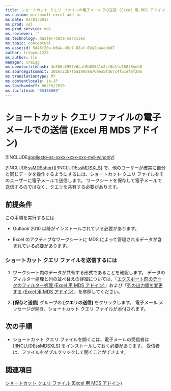 ```yaml
---
title: ショートカット クエリ ファイルの電子メールでの送信 (Excel 用 MDS アドイン) | Microsoft Docs
ms.custom: microsoft-excel-add-in
ms.date: 03/01/2017
ms.prod: sql
ms.prod_service: mds
ms.reviewer: ''
ms.technology: master-data-services
ms.topic: conceptual
ms.assetid: 5d46f20a-b04a-45c7-82af-02a2baaabbd7
author: lrtoyou1223
ms.author: lle
manager: craigg
ms.openlocfilehash: 4e368a2957e8caf8b83541e8cf0e1fd158f8eeb8
ms.sourcegitcommit: 3026c22b7fba19059a769ea5f367c4f51efaf286
ms.translationtype: MT
ms.contentlocale: ja-JP
ms.lasthandoff: 06/15/2019
ms.locfileid: "65488069"
---
```

# <a name="email-a-shortcut-query-file-mds-add-in-for-excel"></a>ショートカット クエリ ファイルの電子メールでの送信 (Excel 用 MDS アドイン)

[!INCLUDE[appliesto-ss-xxxx-xxxx-xxx-md-winonly](../../includes/appliesto-ss-xxxx-xxxx-xxx-md-winonly.md)]

  [!INCLUDE[ssMDSshort](../../includes/ssmdsshort-md.md)][!INCLUDE[ssMDSXLS](../../includes/ssmdsxls-md.md)] で、他のユーザーが確実に自分と同じデータを操作するようにするには、ショートカット クエリ ファイルをそのユーザーに電子メールで送信します。 ワークシートを保存して電子メールで送信するのではなく、クエリを共有する必要があります。  
  
## <a name="prerequisites"></a>前提条件  
 この手順を実行するには  
  
-   Outlook 2010 以降がインストールされている必要があります。  
  
-   Excel のアクティブなワークシートに MDS によって管理されるデータが含まれている必要があります。  
  
### <a name="to-send-a-shortcut-query-file"></a>ショートカット クエリ ファイルを送信するには  
  
1.  ワークシート内のデータが共有する形式であることを確認します。 データのフィルター処理と列の並べ替えの詳細については、「[エクスポート前のデータのフィルター処理 (Excel 用 MDS アドイン)](../../master-data-services/microsoft-excel-add-in/filter-data-before-exporting-mds-add-in-for-excel.md)」および「[列の出力順を変更する (Excel 用 MDS アドイン)](../../master-data-services/microsoft-excel-add-in/reorder-columns-mds-add-in-for-excel.md)」を参照してください。  
  
2.  **[保存と送信]** グループの **[クエリの送信]** をクリックします。 電子メール メッセージが開き、ショートカット クエリ ファイルが添付されます。  
  
## <a name="next-steps"></a>次の手順  
  
-   ショートカット クエリ ファイルを開くには、電子メールの受信者は [!INCLUDE[ssMDSXLS](../../includes/ssmdsxls-md.md)] をインストールしておく必要があります。 受信者は、ファイルをダブルクリックして開くことができます。  
  
## <a name="see-also"></a>関連項目  
 [ショートカット クエリ ファイル &#40;Excel 用 MDS アドイン&#41;](../../master-data-services/microsoft-excel-add-in/shortcut-query-files-mds-add-in-for-excel.md)  
  
  
